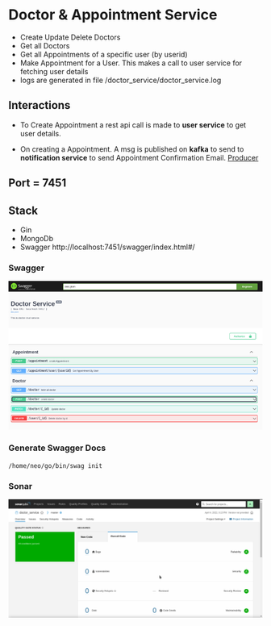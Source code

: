# Doctor & Appointment Service

- Create Update Delete Doctors
- Get all Doctors
- Get all Appointments of a specific user (by userid)
- Make Appointment for a User. This makes a call to user service for fetching user details
- logs are generated in file  /doctor_service/doctor_service.log


## Interactions

- To Create Appointment a rest api call is made to __user service__ to get user details.

- On creating a Appointment. A msg is published on __kafka__ to send to __notification service__ to send Appointment Confirmation Email. [Producer](producer/producer.go)


## Port = 7451

## Stack
- Gin
- MongoDb
- Swagger http://localhost:7451/swagger/index.html#/


### Swagger
![doctor_swagger_ui](docs/doctor_service_swagger.png)

### Generate Swagger Docs
```
/home/neo/go/bin/swag init
```

### Sonar 
![doctor_sonar](docs/doctor_service_sonar.png)
